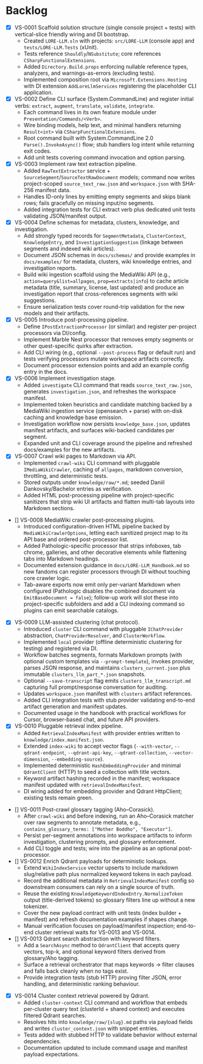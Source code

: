 # Backlog

- [x] VS-0001 Scaffold solution structure (single console project + tests) with vertical-slice friendly wiring and DI bootstrap.
  - Created `LORE-LLM.sln` with projects: `src/LORE-LLM` (console app) and `tests/LORE-LLM.Tests` (xUnit).
  - Tests reference `Shouldly`/`NSubstitute`; core references `CSharpFunctionalExtensions`.
  - Added `Directory.Build.props` enforcing nullable reference types, analyzers, and warnings-as-errors (excluding tests).
  - Implemented composition root via `Microsoft.Extensions.Hosting` with DI extension `AddLoreLlmServices` registering the placeholder CLI application.
- [x] VS-0002 Define CLI surface (System.CommandLine) and register initial verbs: `extract`, `augment`, `translate`, `validate`, `integrate`.
  - Each command lives in its own feature module under `Presentation/Commands/<Verb>`.
  - Wire binding models, help text, and minimal handlers returning `Result<int>` via `CSharpFunctionalExtensions`.
  - Root command built with System.CommandLine 2.0 `Parse().InvokeAsync()` flow; stub handlers log intent while returning exit codes.
  - Add unit tests covering command invocation and option parsing.
- [x] VS-0003 Implement raw text extraction pipeline.
  - Added `RawTextExtractor` service + `SourceSegment`/`SourceTextRawDocument` models; command now writes project-scoped `source_text_raw.json` and `workspace.json` with SHA-256 manifest data.
  - Handles ID-only lines by emitting empty segments and skips blank rows; fails gracefully on missing input/no segments.
  - Added integration tests for CLI extract verb plus dedicated unit tests validating JSON/manifest output.
- [x] VS-0004 Define schemas for metadata, clusters, knowledge, and investigation.
  - Add strongly typed records for `SegmentMetadata`, `ClusterContext`, `KnowledgeEntry`, and `InvestigationSuggestion` (linkage between segments and indexed wiki articles).
  - Document JSON schemas in `docs/schemas/` and provide examples in `docs/examples/` for metadata, clusters, wiki knowledge entries, and investigation reports.
  - Build wiki ingestion scaffold using the MediaWiki API (e.g., `action=query&list=allpages`, `prop=extracts|info`) to cache article metadata (title, summary, license, last updated) and produce an investigation report that cross-references segments with wiki suggestions.
  - Ensure serialization tests cover round-trip validation for the new models and their artifacts.
- [x] VS-0005 Introduce post-processing pipeline.
  - Define `IPostExtractionProcessor` (or similar) and register per-project processors via DI/config.
  - Implement Marble Nest processor that removes empty segments or other quest-specific quirks after extraction.
  - Add CLI wiring (e.g., optional `--post-process` flag or default run) and tests verifying processors mutate workspace artifacts correctly.
  - Document processor extension points and add an example config entry in the docs.
- [x] VS-0006 Implement investigation stage.
  - Added `investigate` CLI command that reads `source_text_raw.json`, generates `investigation.json`, and refreshes the workspace manifest.
  - Implemented token heuristics and candidate matching backed by a MediaWiki ingestion service (opensearch + parse) with on-disk caching and knowledge base emission.
  - Investigation workflow now persists `knowledge_base.json`, updates manifest artifacts, and surfaces wiki-backed candidates per segment.
  - Expanded unit and CLI coverage around the pipeline and refreshed docs/examples for the new artifacts.
- [x] VS-0007 Crawl wiki pages to Markdown via API.
  - Implemented `crawl-wiki` CLI command with pluggable `IMediaWikiCrawler`, caching of `allpages`, markdown conversion, throttling, and deterministic tests.
  - Stored outputs under `knowledge/raw/*.md`; seeded Daniil Dankovsky/Bachelor entries as verification.
  - Added HTML post-processing pipeline with project-specific sanitizers that strip wiki UI artifacts and flatten multi-tab layouts into Markdown sections.
- [] VS-0008 MediaWiki crawler post-processing plugins.
  - Introduced configuration-driven HTML pipeline backed by `MediaWikiCrawlerOptions`, letting each sanitized project map to its API base and ordered post-processor list.
  - Added Pathologic-specific processor that strips infoboxes, tab chrome, galleries, and other decorative elements while flattening tabs into Markdown headings.
  - Documented extension guidance in `docs/LORE-LLM_Handbook.md` so new fandoms can register processors through DI without touching core crawler logic.
  - Tab-aware exports now emit only per-variant Markdown when configured (Pathologic disables the combined document via `EmitBaseDocument = false`); follow-up work will slot these into project-specific subfolders and add a CLI indexing command so plugins can emit searchable catalogs.
- [x] VS-0009 LLM-assisted clustering (chat protocol).
  - Introduced `cluster` CLI command with pluggable `IChatProvider` abstraction, `ChatProviderResolver`, and `ClusterWorkflow`.
  - Implemented `local` provider (offline deterministic clustering for testing) and registered via DI.
  - Workflow batches segments, formats Markdown prompts (with optional custom templates via `--prompt-template`), invokes provider, parses JSON response, and maintains `clusters_current.json` plus immutable `clusters_llm_part_*.json` snapshots.
  - Optional `--save-transcript` flag emits `clusters_llm_transcript.md` capturing full prompt/response conversation for auditing.
  - Updates `workspace.json` manifest with `clusters` artifact references.
  - Added CLI integration tests with stub provider validating end-to-end artifact generation and manifest updates.
  - Documented usage in the handbook with practical workflows for Cursor, browser-based chat, and future API providers.
- [x] VS-0010 Pluggable retrieval index pipeline.
  - Added `RetrievalIndexManifest` with provider entries written to `knowledge/index.manifest.json`.
  - Extended `index-wiki` to accept vector flags (`--with-vector`, `--qdrant-endpoint`, `--qdrant-api-key`, `--qdrant-collection`, `--vector-dimension`, `--embedding-source`).
  - Implemented deterministic `HashEmbeddingProvider` and minimal `QdrantClient` (HTTP) to seed a collection with title vectors.
  - Keyword artifact hashing recorded in the manifest; workspace manifest updated with `retrievalIndexManifest`.
  - DI wiring added for embedding provider and Qdrant HttpClient; existing tests remain green.

- [] VS-0011 Post-crawl glossary tagging (Aho–Corasick).
  - After `crawl-wiki` and before indexing, run an Aho–Corasick matcher over raw segments to annotate metadata, e.g., `contains_glossary_terms: ["Mother Boddho", "Executor"]`.
  - Persist per-segment annotations into workspace artifacts to inform investigation, clustering prompts, and glossary enforcement.
  - Add CLI toggle and tests; wire into the pipeline as an optional post-processor.
- [] VS-0012 Enrich Qdrant payloads for deterministic lookups.
  - Extend `WikiIndexService` vector upserts to include markdown slug/relative path plus normalized keyword tokens in each payload.
  - Record the additional metadata in `RetrievalIndexManifest` config so downstream consumers can rely on a single source of truth.
  - Reuse the existing `KnowledgeKeywordIndexEntry.NormalizeToken` output (title-derived tokens) so glossary filters line up without a new tokenizer.
  - Cover the new payload contract with unit tests (index builder + manifest) and refresh documentation examples if shapes change.
  - Manual verification focuses on payload/manifest inspection; end-to-end cluster retrieval waits for VS-0013 and VS-0014.
- [] VS-0013 Qdrant search abstraction with keyword filters.
  - Add a `SearchAsync` method to `QdrantClient` that accepts query vectors, top-k, and optional keyword filters derived from glossary/Aho tagging.
  - Surface a retrieval orchestrator that maps keywords → filter clauses and falls back cleanly when no tags exist.
  - Provide integration tests (stub HTTP) proving filter JSON, error handling, and deterministic ranking behaviour.
- [x] VS-0014 Cluster context retrieval powered by Qdrant.
  - Added `cluster-context` CLI command and workflow that embeds per-cluster query text (clusterId + shared context) and executes filtered Qdrant searches.
  - Resolves hits into `knowledge/raw/{slug}.md` paths via payload fields and writes `cluster_context.json` with snippet entries.
  - Tests added with stubbed HTTP to validate behavior without external dependencies.
  - Documentation updated to include command usage and manifest payload expectations.


